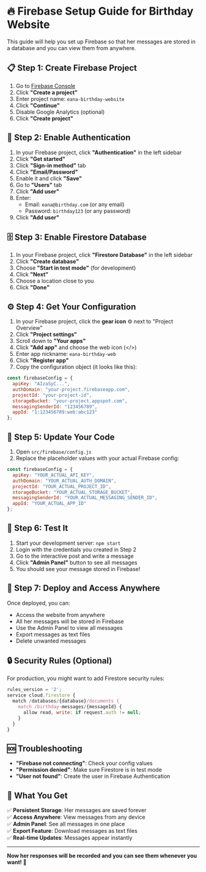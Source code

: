 # 🔥 Firebase Setup Guide for Birthday Website

This guide will help you set up Firebase so that her messages are stored in a database and you can view them from anywhere.

## 📋 **Step 1: Create Firebase Project**

1. Go to [Firebase Console](https://console.firebase.google.com/)
2. Click **"Create a project"**
3. Enter project name: `eana-birthday-website`
4. Click **"Continue"**
5. Disable Google Analytics (optional)
6. Click **"Create project"**

## 🔐 **Step 2: Enable Authentication**

1. In your Firebase project, click **"Authentication"** in the left sidebar
2. Click **"Get started"**
3. Click **"Sign-in method"** tab
4. Click **"Email/Password"**
5. Enable it and click **"Save"**
6. Go to **"Users"** tab
7. Click **"Add user"**
8. Enter:
   - Email: `eana@birthday.com` (or any email)
   - Password: `birthday123` (or any password)
9. Click **"Add user"**

## 🗄️ **Step 3: Enable Firestore Database**

1. In your Firebase project, click **"Firestore Database"** in the left sidebar
2. Click **"Create database"**
3. Choose **"Start in test mode"** (for development)
4. Click **"Next"**
5. Choose a location close to you
6. Click **"Done"**

## ⚙️ **Step 4: Get Your Configuration**

1. In your Firebase project, click the **gear icon** ⚙️ next to "Project Overview"
2. Click **"Project settings"**
3. Scroll down to **"Your apps"**
4. Click **"Add app"** and choose the web icon (</>)
5. Enter app nickname: `eana-birthday-web`
6. Click **"Register app"**
7. Copy the configuration object (it looks like this):

```javascript
const firebaseConfig = {
  apiKey: "AIzaSyC...",
  authDomain: "your-project.firebaseapp.com",
  projectId: "your-project-id",
  storageBucket: "your-project.appspot.com",
  messagingSenderId: "123456789",
  appId: "1:123456789:web:abc123"
};
```

## 🔧 **Step 5: Update Your Code**

1. Open `src/firebase/config.js`
2. Replace the placeholder values with your actual Firebase config:

```javascript
const firebaseConfig = {
  apiKey: "YOUR_ACTUAL_API_KEY",
  authDomain: "YOUR_ACTUAL_AUTH_DOMAIN",
  projectId: "YOUR_ACTUAL_PROJECT_ID",
  storageBucket: "YOUR_ACTUAL_STORAGE_BUCKET",
  messagingSenderId: "YOUR_ACTUAL_MESSAGING_SENDER_ID",
  appId: "YOUR_ACTUAL_APP_ID"
};
```

## 🚀 **Step 6: Test It**

1. Start your development server: `npm start`
2. Login with the credentials you created in Step 2
3. Go to the interactive post and write a message
4. Click **"Admin Panel"** button to see all messages
5. You should see your message stored in Firebase!

## 📱 **Step 7: Deploy and Access Anywhere**

Once deployed, you can:
- Access the website from anywhere
- All her messages will be stored in Firebase
- Use the Admin Panel to view all messages
- Export messages as text files
- Delete unwanted messages

## 🔒 **Security Rules (Optional)**

For production, you might want to add Firestore security rules:

```javascript
rules_version = '2';
service cloud.firestore {
  match /databases/{database}/documents {
    match /birthday-messages/{messageId} {
      allow read, write: if request.auth != null;
    }
  }
}
```

## 🆘 **Troubleshooting**

- **"Firebase not connecting"**: Check your config values
- **"Permission denied"**: Make sure Firestore is in test mode
- **"User not found"**: Create the user in Firebase Authentication

## 🎯 **What You Get**

✅ **Persistent Storage**: Her messages are saved forever  
✅ **Access Anywhere**: View messages from any device  
✅ **Admin Panel**: See all messages in one place  
✅ **Export Feature**: Download messages as text files  
✅ **Real-time Updates**: Messages appear instantly  

---

**Now her responses will be recorded and you can see them whenever you want! 🎉**
